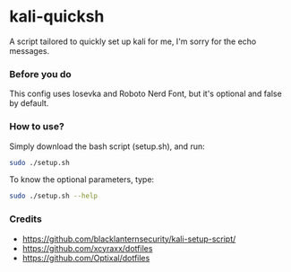# kali-quicksh

A script tailored to quickly set up kali for me, I'm sorry for the echo messages.

### Before you do

This config uses Iosevka and Roboto Nerd Font, but it's optional and false by default.

### How to use?

Simply download the bash script (setup.sh), and run:

```bash
sudo ./setup.sh
```

To know the optional parameters, type:

```bash
sudo ./setup.sh --help
```

### Credits

- https://github.com/blacklanternsecurity/kali-setup-script/
- https://github.com/xcyraxx/dotfiles
- https://github.com/Optixal/dotfiles
